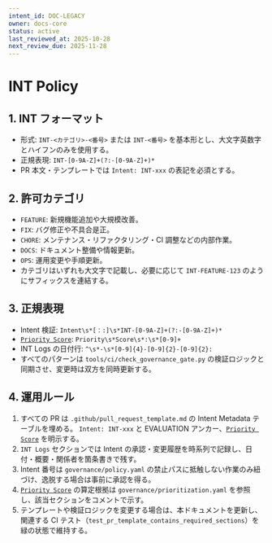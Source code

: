 ```yaml
---
intent_id: DOC-LEGACY
owner: docs-core
status: active
last_reviewed_at: 2025-10-28
next_review_due: 2025-11-28
---
```


# INT Policy

## 1. INT フォーマット

- 形式: `INT-<カテゴリ>-<番号>` または `INT-<番号>` を基本形とし、大文字英数字とハイフンのみを使用する。
- 正規表現: `INT-[0-9A-Z]+(?:-[0-9A-Z]+)*`
- PR 本文・テンプレートでは `Intent: INT-xxx` の表記を必須とする。

## 2. 許可カテゴリ

- `FEATURE`: 新規機能追加や大規模改善。
- `FIX`: バグ修正や不具合是正。
- `CHORE`: メンテナンス・リファクタリング・CI 調整などの内部作業。
- `DOCS`: ドキュメント整備や情報更新。
- `OPS`: 運用変更や手順更新。
- カテゴリはいずれも大文字で記載し、必要に応じて `INT-FEATURE-123` のようにサフィックスを連結する。

## 3. 正規表現

- Intent 検証: `Intent\s*[：:]\s*INT-[0-9A-Z]+(?:-[0-9A-Z]+)*`
- [`Priority Score`](addenda/A_Glossary.md#priority-score): `Priority\s*Score\s*:\s*[0-9]+`
- INT Logs の日付行: `^\s*-\s*[0-9]{4}-[0-9]{2}-[0-9]{2}:`
- すべてのパターンは `tools/ci/check_governance_gate.py` の検証ロジックと同期させ、変更時は双方を同時更新する。

## 4. 運用ルール

1. すべての PR は `.github/pull_request_template.md` の Intent Metadata テーブルを埋める。
   `Intent: INT-xxx` と EVALUATION アンカー、[`Priority Score`](addenda/A_Glossary.md#priority-score) を明示する。
2. `INT Logs` セクションでは Intent の承認・変更履歴を時系列で記録し、日付・概要・関係者を箇条書きで残す。
3. Intent 番号は `governance/policy.yaml` の禁止パスに抵触しない作業のみ紐づけ、逸脱する場合は事前に承認を得る。
4. [`Priority Score`](addenda/A_Glossary.md#priority-score) の算定根拠は `governance/prioritization.yaml` を参照し、該当セクションをコメントで示す。
5. テンプレートや検証ロジックを変更する場合は、本ドキュメントを更新し、関連する CI テスト（`test_pr_template_contains_required_sections`）を緑の状態で維持する。
